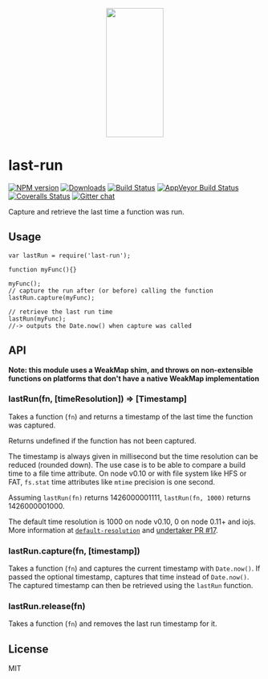 <p align="center">
  <a href="http://gulpjs.com">
    <img height="257" width="114" src="https://raw.githubusercontent.com/gulpjs/artwork/master/gulp-2x.png">
  </a>
</p>

<h1 id="last-run">last-run</h1>

<p><a href="https://www.npmjs.com/package/last-run"><img src="http://img.shields.io/npm/v/last-run.svg" alt="NPM version" /></a> <a href="https://www.npmjs.com/package/last-run"><img src="http://img.shields.io/npm/dm/last-run.svg" alt="Downloads" /></a> <a href="https://travis-ci.org/gulpjs/last-run"><img src="http://img.shields.io/travis/gulpjs/last-run.svg?label=travis-ci" alt="Build Status" /></a> <a href="https://ci.appveyor.com/project/gulpjs/last-run"><img src="https://img.shields.io/appveyor/ci/gulpjs/last-run.svg?label=appveyor" alt="AppVeyor Build Status" /></a> <a href="https://coveralls.io/r/gulpjs/last-run"><img src="http://img.shields.io/coveralls/gulpjs/last-run/master.svg" alt="Coveralls Status" /></a> <a href="https://gitter.im/gulpjs/gulp"><img src="https://badges.gitter.im/gulpjs/gulp.svg" alt="Gitter chat" /></a></p>

<p>Capture and retrieve the last time a function was run.</p>

<h2 id="usage">Usage</h2>

<pre><code class="js">var lastRun = require('last-run');

function myFunc(){}

myFunc();
// capture the run after (or before) calling the function
lastRun.capture(myFunc);

// retrieve the last run time
lastRun(myFunc);
//-&gt; outputs the Date.now() when capture was called
</code></pre>

<h2 id="api">API</h2>

<p><strong>Note: this module uses a WeakMap shim, and throws on non-extensible functions on platforms that
don't have a native WeakMap implementation</strong></p>

<h3 id="lastrunfn%2C-timeresolution-%3D%3E-timestamp">lastRun(fn, [timeResolution]) => [Timestamp]</h3>

<p>Takes a function (<code>fn</code>) and returns a timestamp of the last time the function was captured.</p>

<p>Returns undefined if the function has not been captured.</p>

<p>The timestamp is always given in millisecond but the time resolution can be reduced (rounded down).
The use case is to be able to compare a build time to a file time attribute.
On node v0.10 or with file system like HFS or FAT, <code>fs.stat</code> time attributes like <code>mtime</code> precision is one second.</p>

<p>Assuming <code>lastRun(fn)</code> returns 1426000001111, <code>lastRun(fn, 1000)</code> returns 1426000001000.</p>

<p>The default time resolution is 1000 on node v0.10, 0 on node 0.11+ and iojs.
More information at <a href="https://github.com/gulpjs/default-resolution"><code>default-resolution</code></a> and
<a href="https://github.com/gulpjs/undertaker/pull/17#issuecomment-82374512">undertaker PR #17</a>.</p>

<h3 id="lastrun.capturefn%2C-timestamp">lastRun.capture(fn, [timestamp])</h3>

<p>Takes a function (<code>fn</code>) and captures the current timestamp with <code>Date.now()</code>.
If passed the optional timestamp, captures that time instead of <code>Date.now()</code>.
The captured timestamp can then be retrieved using the <code>lastRun</code> function.</p>

<h3 id="lastrun.releasefn">lastRun.release(fn)</h3>

<p>Takes a function (<code>fn</code>) and removes the last run timestamp for it.</p>

<h2 id="license">License</h2>

<p>MIT</p>
